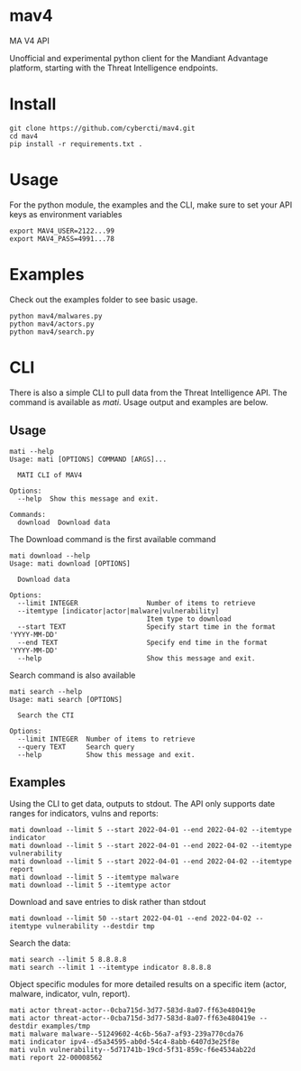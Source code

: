# mav4
MA V4 API

Unofficial and experimental python client for the Mandiant Advantage platform, starting with the Threat Intelligence endpoints.

# Install
```
git clone https://github.com/cybercti/mav4.git
cd mav4
pip install -r requirements.txt .
```
# Usage
For the python module, the examples and the CLI, make sure to set your API keys as environment variables
```
export MAV4_USER=2122...99
export MAV4_PASS=4991...78
```

# Examples
Check out the examples folder to see basic usage.
```
python mav4/malwares.py
python mav4/actors.py
python mav4/search.py
```

# CLI

There is also a simple CLI to pull data from the Threat Intelligence API. The command is available as *mati*. Usage output and examples are below.

## Usage
```
mati --help
Usage: mati [OPTIONS] COMMAND [ARGS]...

  MATI CLI of MAV4

Options:
  --help  Show this message and exit.

Commands:
  download  Download data
```

The Download command is the first available command
```
mati download --help
Usage: mati download [OPTIONS]

  Download data

Options:
  --limit INTEGER                 Number of items to retrieve
  --itemtype [indicator|actor|malware|vulnerability]
                                  Item type to download
  --start TEXT                    Specify start time in the format 'YYYY-MM-DD'
  --end TEXT                      Specify end time in the format 'YYYY-MM-DD'
  --help                          Show this message and exit.
```

Search command is also available
```
mati search --help
Usage: mati search [OPTIONS]

  Search the CTI

Options:
  --limit INTEGER  Number of items to retrieve
  --query TEXT     Search query
  --help           Show this message and exit.
```

## Examples

Using the CLI to get data, outputs to stdout. The API only supports date ranges for indicators, vulns and reports:
```
mati download --limit 5 --start 2022-04-01 --end 2022-04-02 --itemtype indicator
mati download --limit 5 --start 2022-04-01 --end 2022-04-02 --itemtype vulnerability
mati download --limit 5 --start 2022-04-01 --end 2022-04-02 --itemtype report
mati download --limit 5 --itemtype malware
mati download --limit 5 --itemtype actor
```

Download and save entries to disk rather than stdout
``` 
mati download --limit 50 --start 2022-04-01 --end 2022-04-02 --itemtype vulnerability --destdir tmp
```

Search the data:
```
mati search --limit 5 8.8.8.8
mati search --limit 1 --itemtype indicator 8.8.8.8
```

Object specific modules for more detailed results on a specific item (actor, malware, indicator, vuln, report).
```
mati actor threat-actor--0cba715d-3d77-583d-8a07-ff63e480419e
mati actor threat-actor--0cba715d-3d77-583d-8a07-ff63e480419e --destdir examples/tmp
mati malware malware--51249602-4c6b-56a7-af93-239a770cda76
mati indicator ipv4--d5a34595-ab0d-54c4-8abb-6407d3e25f8e
mati vuln vulnerability--5d71741b-19cd-5f31-859c-f6e4534ab22d
mati report 22-00008562
```

